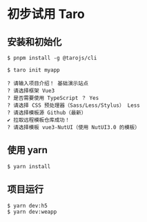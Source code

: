 # 初步试用 Taro

## 安装和初始化
```
$ pnpm install -g @tarojs/cli

$ taro init myapp

? 请输入项目介绍！ 基础演示站点
? 请选择框架 Vue3
? 是否需要使用 TypeScript ？ Yes
? 请选择 CSS 预处理器（Sass/Less/Stylus） Less
? 请选择模板源 Github（最新）
✔ 拉取远程模板仓库成功！
? 请选择模板 vue3-NutUI（使用 NutUI3.0 的模板）
```

## 使用 yarn 

```
$ yarn install
```

## 项目运行

```
$ yarn dev:h5
$ yarn dev:weapp
```